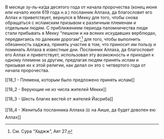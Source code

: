 В месяце зу-ль-ка‘да десятого года от начала пророчества (конец июня или начало июля 619 года н.э.) посланник Аллаха, да благословит его Аллах и приветствует, вернулся в Мекку для того, чтобы снова обращаться с исламским призывом к различным племенам и отдельным людям. С приближением периода паломничества люди стали прибывать в Мекку “пешком и на всяких исхудавших верблюдах, передвигаясь по далеким дорогам”,[^1] для того, чтобы выполнить обязанность хаджжа, принять участие в том, что приносит им пользу и поминать Аллаха в известные дни. Посланник Аллаха, да благословит его Аллах и приветствует, использовал эту возможность и приходил к одному племени за другим, предлагая людям принять ислам и призывая их к этой религии, как делал он это с четвертого года от начала пророчества.

[[18_1 - Племена, которым было предложено принять ислам]]

[[18_2 - Верующие не из числа жителей Мекки]]

[[18_3 - Шесть благих вестей от жителей Йасриба]]

[[18_4 - Женитьба посланника Аллаха ﷺ на Аише, да будет доволен ею Аллах]]

[^1]: См. Сура “Хаджж”, Аят 27.

